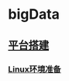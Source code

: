 # bigData

## [平台搭建](https://github.com/markfengyunzhou/bigData/tree/master/%E5%B9%B3%E5%8F%B0%E6%90%AD%E5%BB%BA)

### [Linux环境准备](https://github.com/markfengyunzhou/bigData/blob/master/%E5%B9%B3%E5%8F%B0%E6%90%AD%E5%BB%BA/1.Linux%E7%8E%AF%E5%A2%83%E5%87%86%E5%A4%88)
